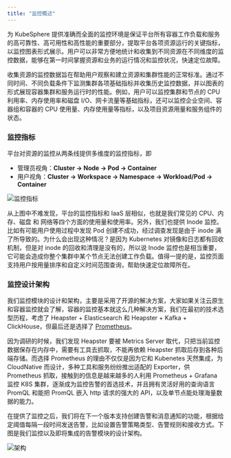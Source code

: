 ```yaml
---
title: "监控概述"
---
```


为 KubeSphere 提供准确而全面的监控环境是保证平台所有容器工作负载和服务的高可靠性、高可用性和高性能的重要部分，提取平台各项资源运行的关键指标，以监控图表形式展示。用户可以非常方便地统计和收集到不同资源在不同维度的监控数据，能够在第一时间掌握资源和业务的运行情况和监控状况，快速定位故障。

收集资源的监控数据旨在帮助用户观察和建立资源和集群性能的正常标准。通过不同时间、不同负载条件下监测集群各项基础指标并收集历史监控数据，并以图表的形式展现容器集群和服务运行时的性能。例如，用户可以监控集群和节点的 CPU 利用率、内存使用率和磁盘 I/O、网卡流量等基础指标，还可以监控企业空间、容器组和容器的 CPU 使用量、内存使用量等指标，以及项目资源用量和服务组件的状态。

### 监控指标

平台对资源的监控从两条线提供多维度的监控指标，即
- 管理员视角：**Cluster -> Node -> Pod -> Container** 
- 用户视角：**Cluster -> Workspace -> Namespace -> Workload/Pod -> Container**

![监控指标](/monitor-items.svg)

从上图中不难发现，平台的监控指标和 IaaS 层相似，也就是我们常见的 CPU、内存、磁盘 和 网络等四个方面的使用量和使用率。另外，我们也提供 Inode 监控。比如有可能用户使用过程中发现 Pod 创建不成功，经过调查发现是由于 inode 满了所导致的。为什么会出现这种情况？是因为 Kubernetes 对镜像和日志都有回收机制，但是对 inode 的回收和清理是没有的，所以说 Inode 监控也是相当重要，它可能会造成你整个集群中某个节点无法创建工作负载。值得一提的是，监控页面支持用户按用量排序和自定义时间范围查询，帮助快速定位故障所在。

### 监控设计架构

我们监控模块的设计和架构，主要是采用了开源的解决方案，大家如果关注云原生和容器监控就会了解，容器的监控基本就这么几种解决方案，我们在最初的技术选型历程，考虑了 Heapster + Elasticsearch 和 Heapster + Kafka + ClickHouse，但最后还是选择了 [Prometheus](https://prometheus.io/)。

因为调研的时候，我们发现 Heapster 要被 Metrics Server 取代，只把当前监控数据保存在内存中，需要有工具去抓取，不能再依赖 Heapster 抓取后存到各种后端存储。而选择 Prometheus 的理由不仅仅是因为它和 Kubenetes 天然集成，为 CloudNative 而设计，多种工具和服务纷纷推出适配的 Exporter，供 Prometheus 抓取，接触到的信息是越来越多的人利用 Prometheus + Grafana 监控 K8S 集群，逐渐成为监控告警的首选技术，并且拥有灵活好用的查询语言 PromQL 和能把 PromQL  嵌入 http 请求的强大的 API，以及单节点能处理海量数据的能力。

在提供了监控之后，我们将在下一个版本支持创建告警和消息通知的功能，根据给定阈值每隔一段时间发送告警，比如设置告警策略类型、告警规则和接收方式。下图是我们监控以及即将集成的告警模块的设计架构。

![架构](/monitoring-design.png)


